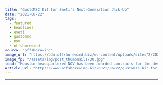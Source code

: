 ```yaml
---
title: "GustoMSC Kit for Eneti’s Next-Generation Jack-Up"
date: "2021-06-22"
tags: 
  - featured
  - headlines
  - eneti
  - gustomsc
  - nov
  - offshorewind
source: "offshorewind"
image_url: "https://cdn.offshorewind.biz/wp-content/uploads/sites/2/2021/06/22134502/GustoMSC-Kit-for-Enetis-Next-Generation-Jack-Up.jpg"
image_fp: "/assets/img/post_thumbnails/30.jpg"
lead: "Houston-headquartered NOV has been awarded contracts for the design and the supply of equipment"
article_url: "https://www.offshorewind.biz/2021/06/22/gustomsc-kit-for-enetis-next-generation-jack-up/"
---
```


---
